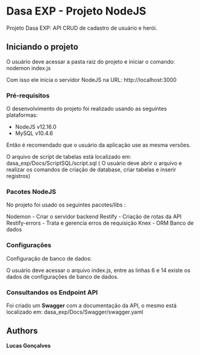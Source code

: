 # Dasa EXP - Projeto NodeJS

Projeto Dasa EXP: API CRUD de cadastro de usuário e herói.

## Iniciando o projeto

O usuário deve acessar a pasta raiz do projeto e iniciar o comando: nodemon index.js

Com isso ele inicia o servidor NodeJS na URL: http://localhost:3000

### Pré-requisitos

O desenvolvimento do projeto foi realizado usando as seguintes plataformas:

- NodeJS v12.16.0
- MySQL v10.4.6

Então é recomendado que o usuário da aplicação use as mesma versôes.

O arquivo de script de tabelas está localizado em: dasa_exp/Docs/ScriptSQL/script.sql ( O usuário deve abrir o arquivo e realizar os comandos de criação de database, criar tabelas e inserir registros)

### Pacotes NodeJS

No projeto foi usado os seguintes pacotes/libs :

Nodemon - Criar o servidor backend
Restify - Criação de rotas da API
Restify-errors - Trata e gerencia erros de requisição
Knex - ORM Banco de dados

### Configurações

Configuração de banco de dados:

O usuário deve acessar o arquivo index.js, entre as linhas 6 e 14 existe os dados de configurações de banco de dados.


### Consultandos os Endpoint API

Foi criado um **Swagger** com a documentação da API, o mesmo está localizado em: dasa_exp/Docs/Swagger/swagger.yaml

## Authors

**Lucas Gonçalves**


